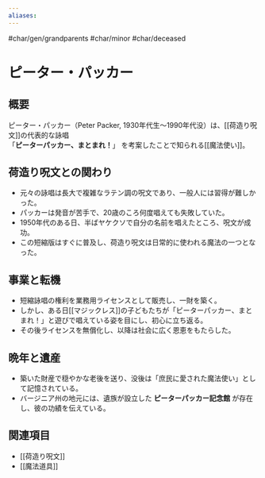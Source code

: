 ```yaml
---
aliases:
---
```

#char/gen/grandparents #char/minor #char/deceased
# ピーター・パッカー

## 概要
ピーター・パッカー（Peter Packer, 1930年代生〜1990年代没）は、[[荷造り呪文]]の代表的な詠唱  
「**ピーターパッカー、まとまれ！**」 を考案したことで知られる[[魔法使い]]。

## 荷造り呪文との関わり
- 元々の詠唱は長大で複雑なラテン調の呪文であり、一般人には習得が難しかった。  
- パッカーは発音が苦手で、20歳のころ何度唱えても失敗していた。  
- 1950年代のある日、半ばヤケクソで自分の名前を唱えたところ、呪文が成功。  
- この短縮版はすぐに普及し、荷造り呪文は日常的に使われる魔法の一つとなった。  

## 事業と転機
- 短縮詠唱の権利を業務用ライセンスとして販売し、一財を築く。  
- しかし、ある日[[マジックレス]]の子どもたちが「ピーターパッカー、まとまれ！」と遊びで唱えている姿を目にし、初心に立ち返る。  
- その後ライセンスを無償化し、以降は社会に広く恩恵をもたらした。  

## 晩年と遺産
- 築いた財産で穏やかな老後を送り、没後は「庶民に愛された魔法使い」として記憶されている。  
- バージニア州の地元には、遺族が設立した **ピーターパッカー記念館** が存在し、彼の功績を伝えている。  

## 関連項目
- [[荷造り呪文]]
- [[魔法道具]]
